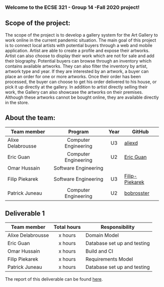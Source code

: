 ### Welcome to the ECSE 321 - Group 14 -Fall 2020 project!

## Scope of the project: 

The scope of the project is to develop a gallery system for the Art Gallery to work online in the current pandemic situation.
The main goal of this project is to connect local artists with potential buyers through a web and mobile application. Artist are able to create a profile and expose their artworks. Artist can also choose to display their work which are not for sale and add their biography. Potential buyers can browse through an inventory which contains available artworks. They can also filter the inventory by artist, artwork type and year. If they are interested by an artwork, a buyer can place an order for one or more artworks. Once their order has been processed, the buyer can choose to get his order delivered to his house, or pick it up directly at the gallery. In addition to artist directly selling their work, the Gallery can also showcase the artworks on their premises. Although these artworks cannot be bought online, they are available directly in the store. 

## About the team:

| Team member| Program| Year | GitHub|
|------------------ |:-------------:|:---------------:|----------------|
| Alixe Delabrousse| Computer Engineering| U3| [aliexd](https://github.com/aliexd)|
| Eric Guan| Computer Engineering | U2| [Eric Guan](https://github.com/Guan-Eric) |
| Omar Hussain| Software Engineering | | |
| Filip Piekarek| Software Engineering| U3| [Filip-Piekarek](https://github.com/Filip-Piekarek)|
| Patrick Juneau| Computer Engineering| U2| [bobrosster](https://github.com/bobrosster)|

## Deliverable 1
 
| Team member| Total hours| Responsibility |
|------------------ |:-------------:| ---------------|
| Alixe Delabrousse| x hours | Domain Model| 
| Eric Guan| x hours| Database set up and testing|
| Omar Hussain| x hours | Build and CI|
| Filip Piekarek| x hours | Requirements Model|
| Patrick Juneau| x hours  | Database set up and testing|


The report of this deliverable can be found [here](https://github.com/McGill-ECSE321-Fall2020/project-group-14/wiki/Sprint-1).
